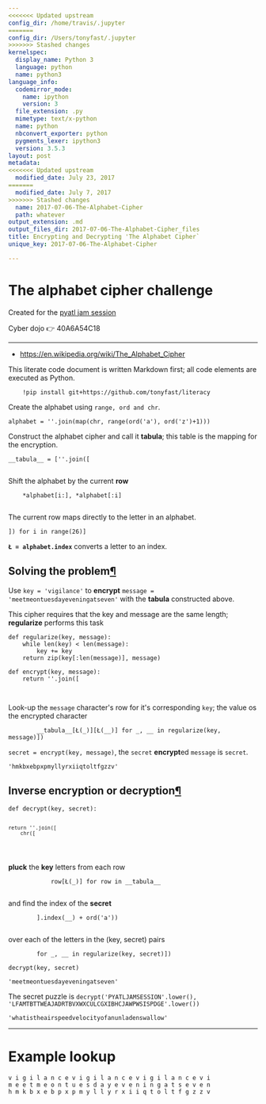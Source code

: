 ```yaml
---
<<<<<<< Updated upstream
config_dir: /home/travis/.jupyter
=======
config_dir: /Users/tonyfast/.jupyter
>>>>>>> Stashed changes
kernelspec:
  display_name: Python 3
  language: python
  name: python3
language_info:
  codemirror_mode:
    name: ipython
    version: 3
  file_extension: .py
  mimetype: text/x-python
  name: python
  nbconvert_exporter: python
  pygments_lexer: ipython3
  version: 3.5.3
layout: post
metadata:
<<<<<<< Updated upstream
  modified_date: July 23, 2017
=======
  modified_date: July 7, 2017
>>>>>>> Stashed changes
  name: 2017-07-06-The-Alphabet-Cipher
  path: whatever
output_extension: .md
output_files_dir: 2017-07-06-The-Alphabet-Cipher_files
title: Encrypting and Decrypting 'The Alphabet Cipher`
unique_key: 2017-07-06-The-Alphabet-Cipher

---
```


# The alphabet cipher challenge

Created for the [pyatl jam session](https://www.meetup.com/python-atlanta/events/237560615/)

Cyber dojo 👉 40A6A54C18

---

* https://en.wikipedia.org/wiki/The_Alphabet_Cipher

This literate code document is written Markdown first; all code elements are executed as Python.

        !pip install git+https://github.com/tonyfast/literacy



<div class="output_markdown rendered_html output_subarea ">
<p>Create the alphabet using <code>range, ord and chr</code>.</p>

<pre><code>alphabet = ''.join(map(chr, range(ord('a'), ord('z')+1)))    </code></pre>

</div>


<div class="output_markdown rendered_html output_subarea ">
<p>Construct the alphabet cipher and call it <strong>tabula</strong>; this table is the mapping for the encryption.</p>

<pre><code>__tabula__ = [''.join([

</code></pre>
<p>Shift the alphabet by the current <strong>row</strong></p>

<pre><code>    *alphabet[i:], *alphabet[:i]

</code></pre>
<p>The current row maps directly to the letter in an alphabet.</p>

<pre><code>]) for i in range(26)]</code></pre>

</div>


<div class="output_markdown rendered_html output_subarea ">
<p><strong><code>Ł = alphabet.index</code></strong> converts a letter to an index.</p>

</div>


<div class="output_markdown rendered_html output_subarea ">
<h2 id="Solving-the-problem">Solving the problem<a class="anchor-link" href="#Solving-the-problem">&#182;</a></h2><p>Use <code>key = 'vigilance'</code> to <strong>encrypt</strong> <code>message = 'meetmeontuesdayeveningatseven'</code> with the 
<strong>tabula</strong> constructed above.</p>

</div>


<div class="output_markdown rendered_html output_subarea ">
<p>This cipher requires that the key and message are the same length; <strong>regularize</strong> performs this task</p>

<pre><code>def regularize(key, message):
    while len(key) &lt; len(message):
        key += key
    return zip(key[:len(message)], message)</code></pre>

</div>


<div class="output_markdown rendered_html output_subarea ">

<pre><code>def encrypt(key, message):
    return ''.join([


</code></pre>
<p>Look-up the <code>message</code> character's row for it's corresponding <code>key</code>; 
the value os the encrypted character</p>

<pre><code>        __tabula__[Ł(_)][Ł(__)] for _, __ in regularize(key, message)])</code></pre>

</div>


<div class="output_markdown rendered_html output_subarea ">
<p><code>secret = encrypt(key, message)</code>, the <code>secret</code> <strong>encrypt</strong>ed <code>message</code> is <code>secret</code>.</p>

</div>




    'hmkbxebpxpmyllyrxiiqtoltfgzzv'




<div class="output_markdown rendered_html output_subarea ">
<h2 id="Inverse-encryption-or-decryption">Inverse encryption or <strong>decrypt</strong>ion<a class="anchor-link" href="#Inverse-encryption-or-decryption">&#182;</a></h2>
<pre><code>def decrypt(key, secret):

    return ''.join([
        chr([

</code></pre>
<p><strong>pluck</strong> the <strong>key</strong> letters from each row</p>

<pre><code>            row[Ł(_)] for row in __tabula__

</code></pre>
<p>and find the index of the <strong>secret</strong></p>

<pre><code>        ].index(__) + ord('a')) 

</code></pre>
<p>over each of the letters in the (key, secret) pairs</p>

<pre><code>        for _, __ in regularize(key, secret)])</code></pre>

</div>


<div class="output_markdown rendered_html output_subarea ">

<pre><code>decrypt(key, secret)</code></pre>

</div>




    'meetmeontuesdayeveningatseven'




<div class="output_markdown rendered_html output_subarea ">
<p>The secret puzzle is <code>decrypt('PYATLJAMSESSION'.lower(), 'LFAMTBTTWEAJADRTBVXWXCULCGXIBHCJAWPWSISPDGE'.lower())</code></p>

</div>




    'whatistheairspeedvelocityofanunladenswallow'


---

# Example lookup


    v i g i l a n c e v i g i l a n c e v i g i l a n c e v i
    m e e t m e o n t u e s d a y e v e n i n g a t s e v e n
    h m k b x e b p x p m y l l y r x i i q t o l t f g z z v
